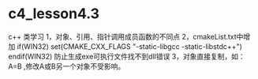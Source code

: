 # c4_lesson4.3
c++ 类学习
1，对象、引用、指针调用成员函数的不同点
2，cmakeList.txt中增加
if(WIN32)
    set(CMAKE_CXX_FLAGS "-static-libgcc -static-libstdc++")
endif(WIN32)
防止生成exe可执行文件找不到dll错误
3，对象直接复制，如：A=B ,修改A或B另一个对象不受影响。
